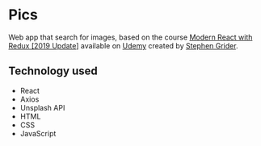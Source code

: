 # Pics

Web app that search for images, based on the course [Modern React with Redux [2019 Update]](https://www.udemy.com/react-redux/) available on [Udemy](https://www.udemy.com/) created by [Stephen Grider](https://github.com/StephenGrider).

## Technology used

- React
- Axios
- Unsplash API
- HTML
- CSS
- JavaScript
